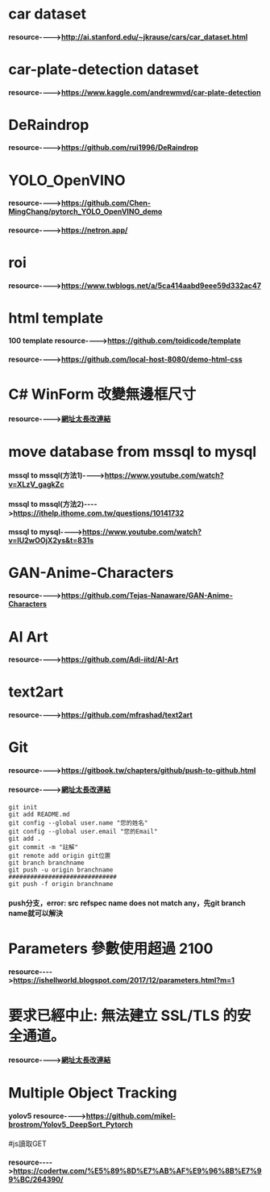 # car dataset
#### resource---->http://ai.stanford.edu/~jkrause/cars/car_dataset.html
# car-plate-detection dataset
#### resource---->https://www.kaggle.com/andrewmvd/car-plate-detection
# DeRaindrop
#### resource---->https://github.com/rui1996/DeRaindrop
# YOLO_OpenVINO
#### resource---->https://github.com/Chen-MingChang/pytorch_YOLO_OpenVINO_demo
#### resource---->https://netron.app/
# roi
#### resource---->https://www.twblogs.net/a/5ca414aabd9eee59d332ac47
# html template
#### 100 template  resource---->https://github.com/toidicode/template
#### resource---->https://github.com/local-host-8080/demo-html-css
# C# WinForm 改變無邊框尺寸
#### resource---->[網址太長改連結](https://blog.csdn.net/e421083458/article/details/41480259?utm_medium=distribute.pc_relevant.none-task-blog-2%7Edefault%7EBlogCommendFromBaidu%7Edefault-13.no_search_link&depth_1-utm_source=distribute.pc_relevant.none-task-blog-2%7Edefault%7EBlogCommendFromBaidu%7Edefault-13.no_search_link)
# move database from mssql to mysql
#### mssql to mssql(方法1)---->https://www.youtube.com/watch?v=XLzV_gagkZc
#### mssql to mssql(方法2)---->https://ithelp.ithome.com.tw/questions/10141732
#### mssql to mysql---->https://www.youtube.com/watch?v=IU2wOOjX2ys&t=831s
# GAN-Anime-Characters
#### resource---->https://github.com/Tejas-Nanaware/GAN-Anime-Characters
# AI Art
#### resource---->https://github.com/Adi-iitd/AI-Art
# text2art
#### resource---->https://github.com/mfrashad/text2art
# Git
#### resource---->https://gitbook.tw/chapters/github/push-to-github.html
#### resource---->[網址太長改連結](https://tynadesigner.wordpress.com/2020/03/20/%E7%89%88%E6%8E%A7git%E6%8C%87%E4%BB%A4%E8%88%87bitbucket%E6%93%8D%E4%BD%9C_w3hexschool%E9%BC%A0%E5%B9%B4%E5%85%A8%E9%A6%AC%E9%90%B5%E4%BA%BA%E8%B3%BDweek03/)
```
git init
git add README.md
git config --global user.name "您的姓名"
git config --global user.email "您的Email"
git add .
git commit -m "註解"
git remote add origin git位置
git branch branchname
git push -u origin branchname
##############################
git push -f origin branchname
```
#### push分支，error: src refspec name does not match any，先git branch name就可以解決
# Parameters 參數使用超過 2100
#### resource---->https://ishellworld.blogspot.com/2017/12/parameters.html?m=1
# 要求已經中止: 無法建立 SSL/TLS 的安全通道。
#### resource---->[網址太長改連結](http://www.jysblog.com/coding/c-%E7%84%A1%E6%B3%95%E5%BB%BA%E7%AB%8B-ssl-tls-%E7%9A%84%E5%AE%89%E5%85%A8%E9%80%9A%E9%81%93%E3%80%82%E8%A7%A3%E6%B1%BA%E6%96%B9%E6%B3%95/)
# Multiple Object Tracking
#### yolov5 resource---->https://github.com/mikel-brostrom/Yolov5_DeepSort_Pytorch
#js讀取GET
#### resource---->https://codertw.com/%E5%89%8D%E7%AB%AF%E9%96%8B%E7%99%BC/264390/
